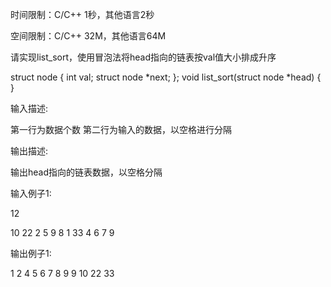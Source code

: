 时间限制：C/C++ 1秒，其他语言2秒

空间限制：C/C++ 32M，其他语言64M
  
  
请实现list_sort，使用冒泡法将head指向的链表按val值大小排成升序 

struct node { 
    int val; 
    struct node *next; 
}; 
void list_sort(struct node *head) 
{ 
} 
  
  
输入描述:

第一行为数据个数 第二行为输入的数据，以空格进行分隔
  
  
输出描述:

输出head指向的链表数据，以空格分隔
  
  
输入例子1:

12

10 22 2 5 9 8 1 33 4 6 7 9
  
  
输出例子1:

1 2 4 5 6 7 8 9 9 10 22 33
